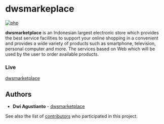 # dwsmarkeplace

[![php](https://img.shields.io/badge/build-php-red.svg)]()

**dwsmarketplace** is an Indonesian largest electronic store which provides the best service facilities to support your online shopping in a convenient and provides a wide variety of products such as smartphone, television, personal computer and more. The services based on Web which will be used by the user to order available products. 

### Live

[dwsmarketplace](https://agusdwi.id/core/)


## Authors

* **Dwi Agustianto** - [dwsmarketplace](https://github.com/agusID/dwsmarketplace)

See also the list of [contributors](https://github.com/agusID/dwsmarketplace) who participated in this project.